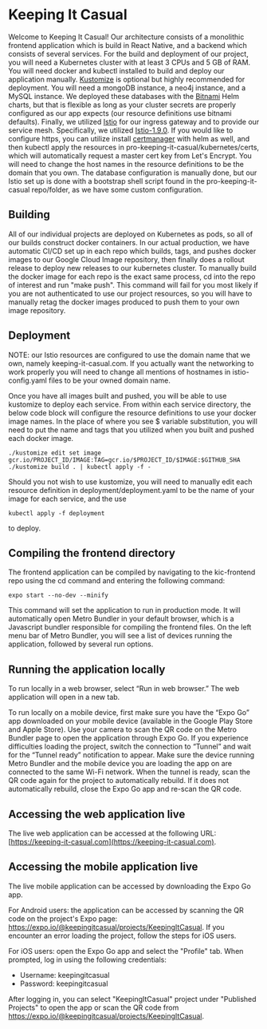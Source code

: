 # Keeping It Casual

Welcome to Keeping It Casual! Our architecture consists of a monolithic frontend application which is build in React Native, and a backend which consists of several 
services. For the build and deployment of our project, you will need a Kubernetes cluster with at least 3 CPUs and 5 GB of RAM. You will need docker and kubectl installed to build and deploy
our application manually. [Kustomize](https://kustomize.io) is optional but highly recommended for deployment. You will need a mongoDB instance, a neo4j instance,
and a MySQL instance. We deployed these databases with the [Bitnami](https://bitnami.com) Helm charts, but that is flexible as long as your cluster secrets are properly configured as our app expects (our resource definitions use bitnami defaults). Finally, we utilized [Istio](https://istio.io) for our ingress gateway and to provide our service mesh. Specifically, we utilized
[Istio-1.9.0](https://github.com/istio/istio/releases/tag/1.9.0). If you would like to configure https, you can utilize install [certmanager](https://cert-manager.io/docs/) with helm as well, and then kubectl apply the resources in pro-keeping-it-casual/kubernetes/certs, which will automatically request a master cert key from Let's Encrypt. You will need to change the host names in the resource definitions to be the domain that you own. The database configuration is manually done, but our Istio set up is done with a bootstrap shell
script found in the pro-keeping-it-casual repo/folder, as we have some custom configuration.

## Building

All of our individual projects are deployed on Kubernetes as pods, so all of our builds construct docker containers. In our actual production, we have automatic CI/CD
set up in each repo which builds, tags, and pushes docker images to our Google Cloud Image repository, then finally does a rollout release to deploy new releases to
our kubernetes cluster. To manually build the docker image for each repo is the exact same process, cd into the repo of interest and run "make push". This command
will fail for you most likely if you are not authenticated to use our project resources, so you will have to manually retag the docker images produced to
push them to your own image repository. 

## Deployment

NOTE: our Istio resources are configured to use the domain name that we own, namely keeping-it-casual.com. If you actually want the networking to work properly you will need to change all mentions of hostnames in istio-config.yaml files to be your owned domain name.

Once you have all images built and pushed, you will be able to use kustomize to deploy each service. From within each service directory, the below code block will
configure the resource definitions to use your docker image names. In the place of where you see $ variable substitution, you will need to put the name and tags
that you utilized when you built and pushed each docker image. 

```
./kustomize edit set image gcr.io/PROJECT_ID/IMAGE:TAG=gcr.io/$PROJECT_ID/$IMAGE:$GITHUB_SHA
./kustomize build . | kubectl apply -f -
```

Should you not wish to use kustomize, you will need to manually edit each resource definition in deployment/deployment.yaml to be the name of your image for each service, and the use 

```
kubectl apply -f deployment
```

to deploy. 

## Compiling the frontend directory
The frontend application can be compiled by navigating to the kic-frontend repo using the cd command and entering the following command:

```
expo start --no-dev --minify
```

This command will set the application to run in production mode. It will automatically open Metro Bundler in your default browser, which is a Javascript bundler responsible for compiling the frontend files. On the left menu bar of Metro Bundler, you will see a list of devices running the application, followed by several run options.

## Running the application locally
To run locally in a web browser, select “Run in web browser.” The web application will open in a new tab.

To run locally on a mobile device, first make sure you have the “Expo Go” app downloaded on your mobile device (available in the Google Play Store and Apple Store). Use your camera to scan the QR code on the Metro Bundler page to open the application through Expo Go. If you experience difficulties loading the project, switch the connection to “Tunnel” and wait for the “Tunnel ready” notification to appear. Make sure the device running Metro Bundler and the mobile device you are loading the app on are connected to the same Wi-Fi network. When the tunnel is ready, scan the QR code again for the project to automatically rebuild. If it does not automatically rebuild, close the Expo Go app and re-scan the QR code.

## Accessing the web application live
The live web application can be accessed at the following URL: [https://keeping-it-casual.com](https://keeping-it-casual.com).

## Accessing the mobile application live
The live mobile application can be accessed by downloading the Expo Go app.

For Android users: the application can be accessed by scanning the QR code on the project's Expo page: https://expo.io/@keepingitcasual/projects/KeepingItCasual. If you encounter an error loading the project, follow the steps for iOS users.

For iOS users: open the Expo Go app and select the "Profile" tab. When prompted, log in using the following credentials:

- Username: keepingitcasual
- Password: keepingitcasual

After logging in, you can select "KeepingItCasual" project under "Published Projects" to open the app or scan the QR code from https://expo.io/@keepingitcasual/projects/KeepingItCasual.
